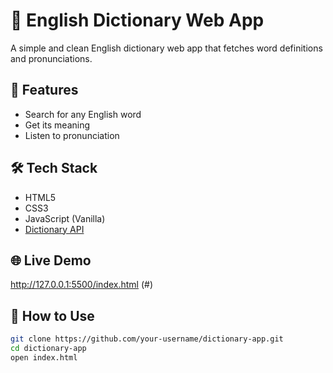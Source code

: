 # 📘 English Dictionary Web App

A simple and clean English dictionary web app that fetches word definitions and pronunciations.

## 🚀 Features
- Search for any English word
- Get its meaning
- Listen to pronunciation

## 🛠 Tech Stack
- HTML5
- CSS3
- JavaScript (Vanilla)
- [Dictionary API](https://dictionaryapi.dev/)


## 🌐 Live Demo
http://127.0.0.1:5500/index.html (#)

## 📂 How to Use

```bash
git clone https://github.com/your-username/dictionary-app.git
cd dictionary-app
open index.html
